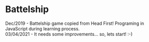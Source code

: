 # Battelship
Dec/2019 - Battelship game copied from Head First! Programing in JavaScript during learning process. <br>
03/04/2021 - It needs some improvements... so, lets start! :-) <br>
